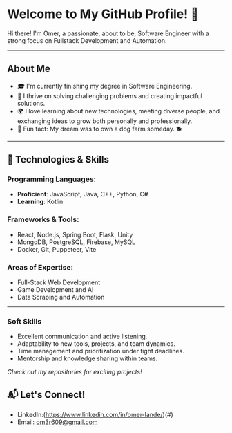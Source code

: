 # Welcome to My GitHub Profile! 👋

Hi there! I'm Omer, a passionate, about to be, Software Engineer with a strong focus on Fullstack Development and Automation.

---

## About Me

- 🎓 I'm currently finishing my degree in Software Engineering.
- 🌟 I thrive on solving challenging problems and creating impactful solutions.
- 🌍 I love learning about new technologies, meeting diverse people, and exchanging ideas to grow both personally and professionally.
- 🐾 Fun fact: My dream was to own a dog farm someday. 🐕

---

## 🔧 Technologies & Skills

### Programming Languages:
- **Proficient**: JavaScript, Java, C++, Python, C#
- **Learning**: Kotlin

### Frameworks & Tools:
- React, Node.js, Spring Boot, Flask, Unity
- MongoDB, PostgreSQL, Firebase, MySQL
- Docker, Git, Puppeteer, Vite

### Areas of Expertise:
- Full-Stack Web Development
- Game Development and AI
- Data Scraping and Automation

---

### Soft Skills
- Excellent communication and active listening.
- Adaptability to new tools, projects, and team dynamics.
- Time management and prioritization under tight deadlines.
- Mentorship and knowledge sharing within teams.



*Check out my repositories for exciting projects!*

## 📬 Let's Connect!

- LinkedIn:(https://www.linkedin.com/in/omer-lande/)(#)
- Email: [om3r609@gmail.com](mailto:your-email@example.com)
